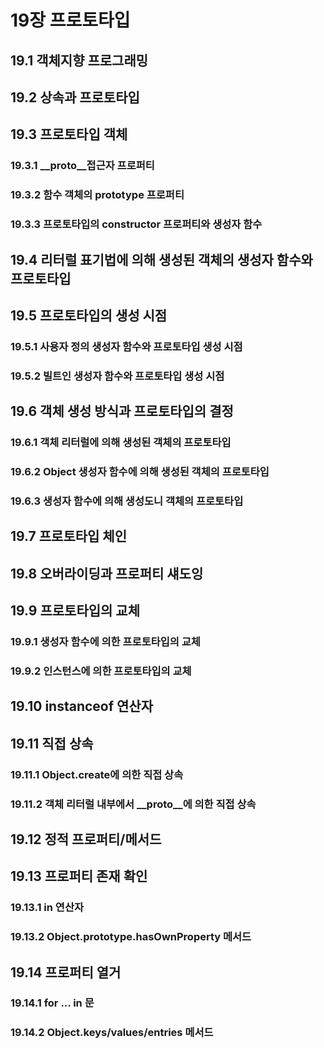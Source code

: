 # 19장 프로토타입

## 19.1 객체지향 프로그래밍

## 19.2 상속과 프로토타입

## 19.3 프로토타입 객체

### 19.3.1 __proto__접근자 프로퍼티

### 19.3.2 함수 객체의 prototype 프로퍼티

### 19.3.3 프로토타입의 constructor 프로퍼티와 생성자 함수

## 19.4 리터럴 표기법에 의해 생성된 객체의 생성자 함수와 프로토타입

## 19.5 프로토타입의 생성 시점

### 19.5.1 사용자 정의 생성자 함수와 프로토타입 생성 시점

### 19.5.2 빌트인 생성자 함수와 프로토타입 생성 시점

## 19.6 객체 생성 방식과 프로토타입의 결정

### 19.6.1 객체 리터럴에 의해 생성된 객체의 프로토타입

### 19.6.2 Object 생성자 함수에 의해 생성된 객체의 프로토타입

### 19.6.3 생성자 함수에 의해 생성도니 객체의 프로토타입

## 19.7 프로토타입 체인

## 19.8 오버라이딩과 프로퍼티 섀도잉

## 19.9 프로토타입의 교체

### 19.9.1 생성자 함수에 의한 프로토타입의 교체

### 19.9.2 인스턴스에 의한 프로토타입의 교체

## 19.10 instanceof 연산자

## 19.11 직접 상속

### 19.11.1 Object.create에 의한 직접 상속

### 19.11.2 객체 리터럴 내부에서 __proto__에 의한 직접 상속

## 19.12 정적 프로퍼티/메서드

## 19.13 프로퍼티 존재 확인

### 19.13.1 in 연산자

### 19.13.2 Object.prototype.hasOwnProperty 메서드

## 19.14 프로퍼티 열거

### 19.14.1 for ... in 문

### 19.14.2 Object.keys/values/entries 메서드


